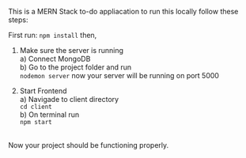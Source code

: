 This is a MERN Stack to-do appliacation to run this locally follow these steps:

First run:
    `npm install`
    then,

1. Make sure the server is running<br>
    a) Connect MongoDB <br>
    b) Go to the project folder and run<br>
        `nodemon server`
    now your server will be running on port 5000<br>

2. Start Frontend<br>
    a) Navigade to client directory<br>
        `cd client`<br>
    b) On terminal run<br>
        `npm start`
<br>
Now your project should be functioning properly.